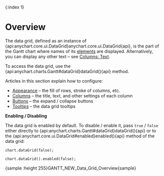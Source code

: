 {:index 1}
# Overview

The data grid, defined as an instance of {api:anychart.core.ui.DataGrid}anychart.core.ui.DataGrid{api}, is the part of the Gantt chart where names of its [elements](Elements) are displayed. Alternatively, you can display any other text – see [Columns: Text](Columns#text_\(labels\)).

To access the data grid, use the {api:anychart.charts.Gantt#dataGrid}dataGrid(){api} method.

Articles in this section explain how to configure:

* [Appearance](Appearance) – the fill of rows, stroke of columns, etc.
* [Columns](Columns) – the title, text, and other settings of each column
* [Buttons](Buttons) – the expand / collapse buttons
* [Tooltips](Tooltips) – the data grid tooltips

**Enabling / Disabling**

The data grid is enabled by default. To disable / enable it, pass `true` / `false` either directly to {api:anychart.charts.Gantt#dataGrid}dataGrid(){api} or to the {api:anychart.core.ui.DataGrid#enabled}enabled(){api} method of the data grid:

```
chart.dataGrid(false);
```

```
chart.dataGrid().enabled(false);
```

{sample :height 255}GANTT\_NEW\_Data\_Grid\_Overview{sample}